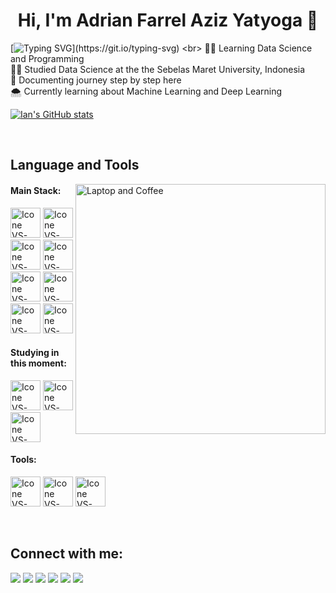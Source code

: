 <h1 align="center">Hi, I'm Adrian Farrel Aziz Yatyoga 🚀</h1>

[![Typing SVG](https://readme-typing-svg.herokuapp.com?color=FF3670&size=35&center=true&vCenter=true&width=1100&lines=Hello!;My+Name+Is+Ian+desu!;Nice+to+meet+you!;I'm+a+Data+Engineer+desu!)](https://git.io/typing-svg)
<br>
🧑‍💻 Learning Data Science and Programming<br>
🧑‍🎓 Studied Data Science at the the Sebelas Maret University, Indonesia<br>
📃 Documenting journey step by step here<br>
🌨️ Currently learning about Machine Learning and Deep Learning<br>

[![Ian's GitHub stats](https://github-readme-stats.vercel.app/api?username=ianne&show_icons=true&theme=catppuccin_mocha)](https://github.com/ianne/github-readme-stats)

<br>


## Language and Tools

<img src="img/Loading_2-4.png" min-width="400px" max-width="400px" width="400px" align="right" alt="Laptop and Coffee">

#### Main Stack:
[<img height="48px" width="48px" alt="Icone VS-Code" src="https://skillicons.dev/icons?i=c"/>](https://developer.mozilla.org/en-US/docs/Web/C)
[<img height="48px" width="48px" alt="Icone VS-Code" src="https://skillicons.dev/icons?i=java"/>](https://developer.mozilla.org/en-US/docs/Web/Java)
[<img height="48px" width="48px" alt="Icone VS-Code" src="https://skillicons.dev/icons?i=js"/>](https://developer.mozilla.org/en-US/docs/Web/JavaScript)
[<img height="48px" width="48px" alt="Icone VS-Code" src="https://skillicons.dev/icons?i=bootstrap"/>](https://getbootstrap.org)
[<img height="48px" width="48px" alt="Icone VS-Code" src="https://skillicons.dev/icons?i=tailwindcss"/>](https://tailwindcss.com)
[<img height="48px" width="48px" alt="Icone VS-Code" src="https://skillicons.dev/icons?i=php"/>](https://www.php.net)
[<img height="48px" width="48px" alt="Icone VS-Code" src="https://skillicons.dev/icons?i=mysql"/>](https://www.mysql.com)
[<img height="48px" width="48px" alt="Icone VS-Code" src="https://skillicons.dev/icons?i=laravel"/>](https://laravel.com)

#### Studying in this moment:
[<img height="48px" width="48px" alt="Icone VS-Code" src="https://skillicons.dev/icons?i=vuejs"/>](https://vuejs.org)
[<img height="48px" width="48px" alt="Icone VS-Code" src="https://skillicons.dev/icons?i=react"/>](https://react.dev)
[<img height="48px" width="48px" alt="Icone VS-Code" src="https://skillicons.dev/icons?i=kotlin"/>](https://www.kotlinlang.org)

#### Tools:

[<img height="48px" width="48px" alt="Icone VS-Code" src="https://skillicons.dev/icons?i=vscode"/>](https://code.visualstudio.com/)
[<img height="48px" width="48px" alt="Icone VS-Code" src="https://skillicons.dev/icons?i=git"/>](https://git-scm.com/)
[<img height="48px" width="48px" alt="Icone VS-Code" src="https://skillicons.dev/icons?i=figma"/>](https://www.figma.com/)

<br>

## Connect with me:
<div>
    <a href="https://www.instagram.com/izardaffa_desu/" target="_blank"><img loading="lazy" src="https://img.shields.io/badge/Instagram-E1306C?style=for-the-badge&logo=instagram&logoColor=white" target="_blank"></a>
    <a href="https://www.github.com/izardaffa/" target="_blank"><img loading="lazy" src="https://img.shields.io/badge/Github-24292e?style=for-the-badge&logo=github&logoColor=white" target="_blank"></a>   
    <a href="#" target="_blank"><img loading="lazy" src="https://img.shields.io/badge/Telegram-24A1DE?style=for-the-badge&logo=telegram&logoColor=white" target="_blank"></a>   
    <a href="#" target="_blank"><img loading="lazy" src="https://img.shields.io/badge/Whatsapp-25D366?style=for-the-badge&logo=whatsapp&logoColor=white" target="_blank"></a>   
    <a href = "mailto: izardev@gmail.com"><img loading="lazy" src="https://img.shields.io/badge/Gmail-DB4437?style=for-the-badge&logo=gmail&logoColor=white" target="_blank"></a>
    <a href="https://www.linkedin.com/in/izardaffa/" target="_blank"><img loading="lazy" src="https://img.shields.io/badge/LinkedIn-0a66c2?style=for-the-badge&logo=linkedin&logoColor=white" target="_blank"></a>
</div>

</div>
